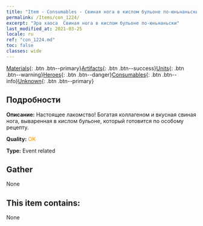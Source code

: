 ```yaml
---
title: "Item - Consumables - Свиная нога в кислом бульоне по-юньнаньски"
permalink: /Items/con_1224/
excerpt: "Эра хаоса  Свиная нога в кислом бульоне по-юньнаньски"
last_modified_at: 2021-03-25
locale: ru
ref: "con_1224.md"
toc: false
classes: wide
---
```

 [Materials](/ru/Items/){: .btn .btn--primary}[Artifacts](/ru/Items/Artifacts/){: .btn .btn--success}[Units](/ru/Items/Units/){: .btn .btn--warning}[Heroes](/ru/Items/Heroes/){: .btn .btn--danger}[Consumables](/ru/Items/Consumables/){: .btn .btn--info}[Unknown](/ru/Items/Unknown/){: .btn .btn--primary}

## Подробности
 **Описание:** Настоящее лакомство! Богатая коллагеном и вкусная свиная нога, вываренная в кислом бульоне, который готовится по особому рецепту.

 **Quality:** <span style="color: #FF8C00">OK</span>

 **Type:** Event related

## Gather

  None

## This item contains:

  None


